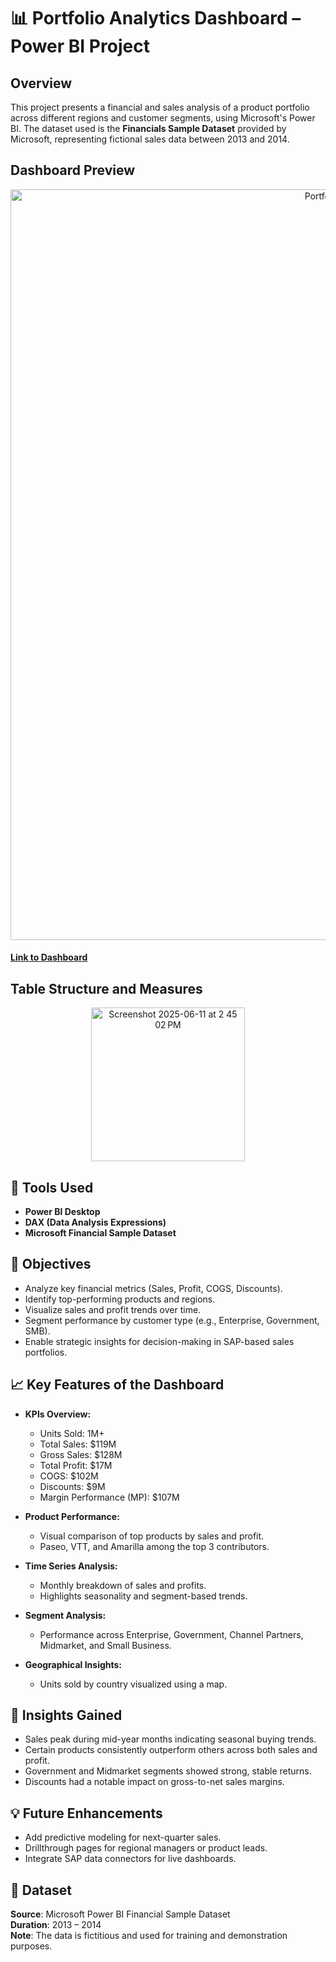# 📊 Portfolio Analytics Dashboard – Power BI Project

## Overview

This project presents a financial and sales analysis of a product portfolio across different regions and customer segments, using Microsoft's Power BI. The dataset used is the **Financials Sample Dataset** provided by Microsoft, representing fictional sales data between 2013 and 2014.

## Dashboard Preview

<div align="center">
  <img width="1201" alt="Portfolio Analytics Dashboard Screenshot" src="https://github.com/user-attachments/assets/961b9a77-81e4-4a7e-b88b-255b515e5584" />
</div>

#### [Link to Dashboard](https://app.powerbi.com/groups/me/reports/549c1871-8cca-494b-b82d-ae5852cba58f/302aa01a7942b747df83?experience=power-bi)

## Table Structure and Measures
<div align="center">
  <img width="246" alt="Screenshot 2025-06-11 at 2 45 02 PM" src="https://github.com/user-attachments/assets/7f2eb23e-ade0-4443-97bd-7d406f8bbc55" />
</div>

## 🔧 Tools Used

- **Power BI Desktop**
- **DAX (Data Analysis Expressions)**
- **Microsoft Financial Sample Dataset**

## 🎯 Objectives

- Analyze key financial metrics (Sales, Profit, COGS, Discounts).
- Identify top-performing products and regions.
- Visualize sales and profit trends over time.
- Segment performance by customer type (e.g., Enterprise, Government, SMB).
- Enable strategic insights for decision-making in SAP-based sales portfolios.

## 📈 Key Features of the Dashboard

- **KPIs Overview:**
  - Units Sold: 1M+
  - Total Sales: $119M
  - Gross Sales: $128M
  - Total Profit: $17M
  - COGS: $102M
  - Discounts: $9M
  - Margin Performance (MP): $107M

- **Product Performance:**
  - Visual comparison of top products by sales and profit.
  - Paseo, VTT, and Amarilla among the top 3 contributors.

- **Time Series Analysis:**
  - Monthly breakdown of sales and profits.
  - Highlights seasonality and segment-based trends.

- **Segment Analysis:**
  - Performance across Enterprise, Government, Channel Partners, Midmarket, and Small Business.

- **Geographical Insights:**
  - Units sold by country visualized using a map.

## 📌 Insights Gained

- Sales peak during mid-year months indicating seasonal buying trends.
- Certain products consistently outperform others across both sales and profit.
- Government and Midmarket segments showed strong, stable returns.
- Discounts had a notable impact on gross-to-net sales margins.

## 💡 Future Enhancements

- Add predictive modeling for next-quarter sales.
- Drillthrough pages for regional managers or product leads.
- Integrate SAP data connectors for live dashboards.

## 📂 Dataset

**Source**: Microsoft Power BI Financial Sample Dataset  
**Duration**: 2013 – 2014  
**Note**: The data is fictitious and used for training and demonstration purposes.
